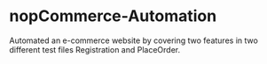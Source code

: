 # nopCommerce-Automation
Automated an e-commerce website by covering two features in two different test files Registration and PlaceOrder.
